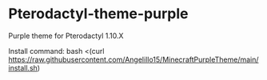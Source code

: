 # Pterodactyl-theme-purple
Purple theme for Pterodactyl 1.10.X


Install command: bash <(curl https://raw.githubusercontent.com/Angelillo15/MinecraftPurpleTheme/main/install.sh)

